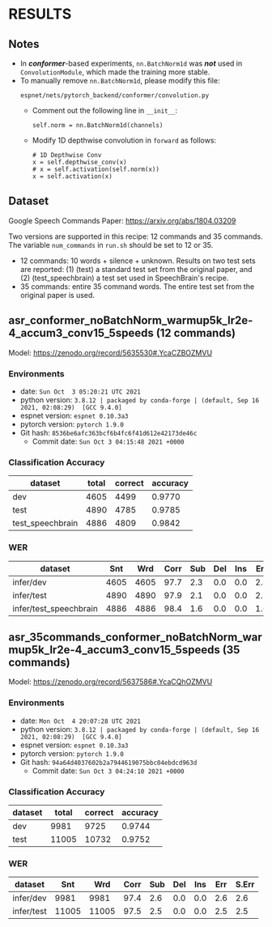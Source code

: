 <!-- Generated by scripts/utils/show_asr_result.sh -->
# RESULTS

## Notes
- In ***conformer***-based experiments, `nn.BatchNorm1d` was ***not*** used in `ConvolutionModule`, which made the training more stable.
- To manually remove `nn.BatchNorm1d`, please modify this file:
  ```
  espnet/nets/pytorch_backend/conformer/convolution.py
  ```
  * Comment out the following line in `__init__`:
    ```
    self.norm = nn.BatchNorm1d(channels)
    ```
  * Modify 1D depthwise convolution in `forward` as follows:
    ```
    # 1D Depthwise Conv
    x = self.depthwise_conv(x)
    # x = self.activation(self.norm(x))
    x = self.activation(x)
    ```

## Dataset
Google Speech Commands Paper: https://arxiv.org/abs/1804.03209

Two versions are supported in this recipe: 12 commands and 35 commands. The variable `num_commands` in `run.sh` should be set to 12 or 35.
- 12 commands: 10 words + silence + unknown. Results on two test sets are reported: (1) (test) a standard test set from the original paper, and (2) (test_speechbrain) a test set used in SpeechBrain's recipe.
- 35 commands: entire 35 command words. The entire test set from the original paper is used.


## asr_conformer_noBatchNorm_warmup5k_lr2e-4_accum3_conv15_5speeds (12 commands)

Model: https://zenodo.org/record/5635530#.YcaCZBOZMVU

### Environments
- date: `Sun Oct  3 05:20:21 UTC 2021`
- python version: `3.8.12 | packaged by conda-forge | (default, Sep 16 2021, 02:08:29)  [GCC 9.4.0]`
- espnet version: `espnet 0.10.3a3`
- pytorch version: `pytorch 1.9.0`
- Git hash: `8536be6afc363bcf6b4fc6f41d612e42173de46c`
  - Commit date: `Sun Oct 3 04:15:48 2021 +0000`

### Classification Accuracy
|dataset|total|correct|accuracy|
|-------|-----|-------|--------|
|dev|4605|4499|0.9770|
|test|4890|4785|0.9785|
|test_speechbrain|4886|4809|0.9842|

### WER
|dataset|Snt|Wrd|Corr|Sub|Del|Ins|Err|S.Err|
|---|---|---|---|---|---|---|---|---|
|infer/dev|4605|4605|97.7|2.3|0.0|0.0|2.3|2.3|
|infer/test|4890|4890|97.9|2.1|0.0|0.0|2.1|2.1|
|infer/test_speechbrain|4886|4886|98.4|1.6|0.0|0.0|1.6|1.6|


## asr_35commands_conformer_noBatchNorm_warmup5k_lr2e-4_accum3_conv15_5speeds (35 commands)

Model: https://zenodo.org/record/5637586#.YcaCQhOZMVU

### Environments
- date: `Mon Oct  4 20:07:28 UTC 2021`
- python version: `3.8.12 | packaged by conda-forge | (default, Sep 16 2021, 02:08:29)  [GCC 9.4.0]`
- espnet version: `espnet 0.10.3a3`
- pytorch version: `pytorch 1.9.0`
- Git hash: `94a64d4037602b2a7944619075bbc04ebdcd963d`
  - Commit date: `Sun Oct 3 04:24:10 2021 +0000`

### Classification Accuracy
|dataset|total|correct|accuracy|
|-------|-----|-------|--------|
|dev|9981|9725|0.9744|
|test|11005|10732|0.9752|

### WER
|dataset|Snt|Wrd|Corr|Sub|Del|Ins|Err|S.Err|
|---|---|---|---|---|---|---|---|---|
|infer/dev|9981|9981|97.4|2.6|0.0|0.0|2.6|2.6|
|infer/test|11005|11005|97.5|2.5|0.0|0.0|2.5|2.5|
